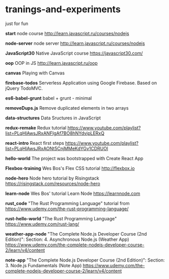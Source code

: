 # tranings-and-experiments

just for fun

**start**
node course http://learn.javascript.ru/courses/nodejs

**node-server**
node server http://learn.javascript.ru/courses/nodejs

**JavaScript30**
Native JavaScript course https://javascript30.com/

**oop**
OOP in JS http://learn.javascript.ru/oop

**canvas**
Playing with Canvas

**firebase-todos**
Serverless Application using Google Firebase. Based on jQuery TodoMVC.

**es6-babel-grunt**
babel + grunt - minimal

**removeDups.js**
Remove duplicated elements in two arrays

**data-structures**
Data Sructures in JavaScript

**redux-remake**
Redux tutorial https://www.youtube.com/playlist?list=PLqHlAwsJRxANFIgAf7BO8hNYdvipLERxQ

**react-intro**
React first steps https://www.youtube.com/playlist?list=PLqHlAwsJRxAONt5CnjMMeKdYGv1CDRUOl

**hello-world**
The project was bootstrapped with Create React App

**Flexbox-training**
Wes Bos's Flex CSS tutorial http://flexbox.io

**node-hero**
Node hero tutorial by Risingstack https://risingstack.com/resources/node-hero

**learn-node**
Wes Bos' tutorial Learn Node https://learnnode.com

**rust_code**
"The Rust Programming Language" tutorial from https://www.udemy.com/the-rust-programming-language/

**rust-hello-world**
"The Rust Programming Language" https://www.udemy.com/rust-lang/

**weather-app-node**
"The Complete Node.js Developer Course (2nd Edition)": Section: 4. Asynchronous Node.js (Weather App) https://www.udemy.com/the-complete-nodejs-developer-course-2/learn/v4/content

**note-app**
"The Complete Node.js Developer Course (2nd Edition)": Section: 3. Node.js Fundamentals (Note App) https://www.udemy.com/the-complete-nodejs-developer-course-2/learn/v4/content
